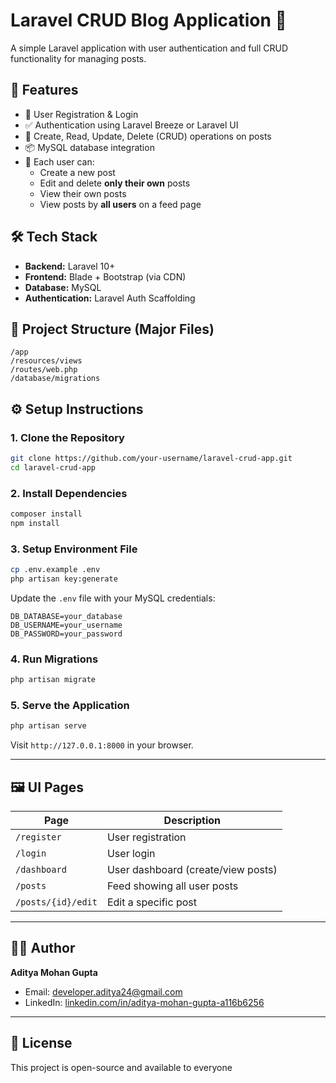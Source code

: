 # Laravel CRUD Blog Application 📝

A simple Laravel application with user authentication and full CRUD functionality for managing posts.

## 🚀 Features

- 🔐 User Registration & Login
- ✅ Authentication using Laravel Breeze or Laravel UI
- 🧠 Create, Read, Update, Delete (CRUD) operations on posts
- 📦 MySQL database integration
- 👤 Each user can:
  - Create a new post
  - Edit and delete **only their own** posts
  - View their own posts
  - View posts by **all users** on a feed page

## 🛠️ Tech Stack

- **Backend:** Laravel 10+
- **Frontend:** Blade + Bootstrap (via CDN)
- **Database:** MySQL
- **Authentication:** Laravel Auth Scaffolding

## 📂 Project Structure (Major Files)

```
/app
/resources/views
/routes/web.php
/database/migrations
```

## ⚙️ Setup Instructions

### 1. Clone the Repository

```bash
git clone https://github.com/your-username/laravel-crud-app.git
cd laravel-crud-app
```

### 2. Install Dependencies

```bash
composer install
npm install
```

### 3. Setup Environment File

```bash
cp .env.example .env
php artisan key:generate
```

Update the `.env` file with your MySQL credentials:

```env
DB_DATABASE=your_database
DB_USERNAME=your_username
DB_PASSWORD=your_password
```

### 4. Run Migrations

```bash
php artisan migrate
```

### 5. Serve the Application

```bash
php artisan serve
```

Visit `http://127.0.0.1:8000` in your browser.

---

## 🖼️ UI Pages

| Page              | Description                        |
|-------------------|------------------------------------|
| `/register`       | User registration                  |
| `/login`          | User login                         |
| `/dashboard`      | User dashboard (create/view posts) |
| `/posts`          | Feed showing all user posts        |
| `/posts/{id}/edit`| Edit a specific post               |

---

## 🙋‍♂️ Author

**Aditya Mohan Gupta**

- Email: developer.aditya24@gmail.com  
- LinkedIn: [linkedin.com/in/aditya-mohan-gupta-a116b6256](https://linkedin.com/in/aditya-mohan-gupta-a116b6256)

---

## 📄 License

This project is open-source and available to everyone
